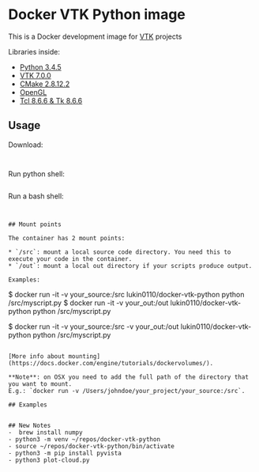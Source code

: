 
# Docker VTK Python image

This is a Docker development image for [VTK](http://www.vtk.org/) 
projects 

Libraries inside:

* [Python 3.4.5](https://www.python.org/)
* [VTK 7.0.0](http://www.vtk.org/)
* [CMake 2.8.12.2](https://cmake.org/)
* [OpenGL](https://www.opengl.org/)
* [Tcl 8.6.6 & Tk 8.6.6](https://www.tcl.tk/)

## Usage

Download:
```


```

Run python shell:
```

```

Run a bash shell:
```


## Mount points

The container has 2 mount points:

* `/src`: mount a local source code directory. You need this to execute your code in the container.
* `/out`: mount a local out directory if your scripts produce output.

Examples:
```
$ docker run -it -v your_source:/src lukin0110/docker-vtk-python python /src/myscript.py
$ docker run -it -v your_out:/out lukin0110/docker-vtk-python python /src/myscript.py

$ docker run -it -v your_source:/src -v your_out:/out lukin0110/docker-vtk-python python /src/myscript.py
```

[More info about mounting](https://docs.docker.com/engine/tutorials/dockervolumes/).

**Note**: on OSX you need to add the full path of the directory that you want to mount. 
E.g.: `docker run -v /Users/johndoe/your_project/your_source:/src`.

## Examples


## New Notes
-  brew install numpy
- python3 -m venv ~/repos/docker-vtk-python
- source ~/repos/docker-vtk-python/bin/activate
- python3 -m pip install pyvista
- python3 plot-cloud.py

